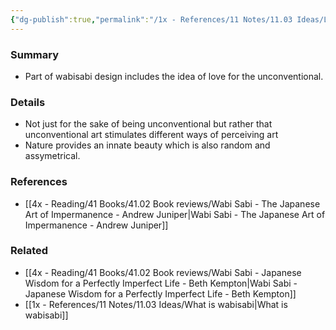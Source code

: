 ```yaml
---
{"dg-publish":true,"permalink":"/1x - References/11 Notes/11.03 Ideas/Love for the unconventional/","title":"Love for the unconventional","noteIcon":"","created":"2023-10-18T12:57:12.000+03:00","updated":"2024-02-14T20:18:27.664+03:00"}
---
```



### Summary
- Part of wabisabi design includes the idea of love for the unconventional.

### Details
- Not just for the sake of being unconventional but rather that unconventional art stimulates different ways of perceiving art
- Nature provides an innate beauty which is also random and assymetrical.

### References
- [[4x - Reading/41 Books/41.02 Book reviews/Wabi Sabi - The Japanese Art of Impermanence - Andrew Juniper\|Wabi Sabi - The Japanese Art of Impermanence - Andrew Juniper]]

### Related
- [[4x - Reading/41 Books/41.02 Book reviews/Wabi Sabi - Japanese Wisdom for a Perfectly Imperfect Life - Beth Kempton\|Wabi Sabi - Japanese Wisdom for a Perfectly Imperfect Life - Beth Kempton]]
- [[1x - References/11 Notes/11.03 Ideas/What is wabisabi\|What is wabisabi]]